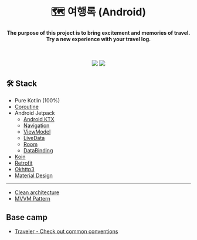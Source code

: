 <h1 align="center">🗺 여행록 (Android)</h1>

<h4 align="center">
  The purpose of this project is to bring excitement and memories of travel.</br>
  Try a new experience with your travel log.
</h4></br>

<p align="center">
  <img src="https://img.shields.io/github/contributors/team-traveler/yeohanglog-android">
  <img src="https://img.shields.io/github/issues/team-traveler/yeohanglog-android">
</p>

## 🛠 Stack
- Pure Kotlin (100%)
- [Coroutine](https://developer.android.com/kotlin/coroutines?hl=ko)
- Android Jetpack
  * [Android KTX](https://developer.android.com/kotlin/ktx)
  * [Navigation](https://developer.android.com/guide/navigation)
  * [ViewModel](https://developer.android.com/topic/libraries/architecture/viewmodel)
  * [LiveData](https://developer.android.com/topic/libraries/architecture/livedata)
  * [Room](https://developer.android.com/topic/libraries/architecture/room)
  * [DataBinding](https://developer.android.com/topic/libraries/data-binding)
- [Koin](https://spoqa.github.io/2020/11/02/android-dependency-injection-with-koin.html)
- [Retrofit](https://square.github.io/retrofit/)
- [Okhttp3](https://square.github.io/okhttp/)
- [Material Design](https://material.io/)
---
- [Clean architecture](https://blog.cleancoder.com/uncle-bob/2012/08/13/the-clean-architecture.html)
- [MVVM Pattern](https://ko.wikipedia.org/wiki/%EB%AA%A8%EB%8D%B8-%EB%B7%B0-%EB%B7%B0%EB%AA%A8%EB%8D%B8)


## Base camp
- [Traveler - Check out common conventions](https://github.com/team-traveler/travelers-base-camp)
